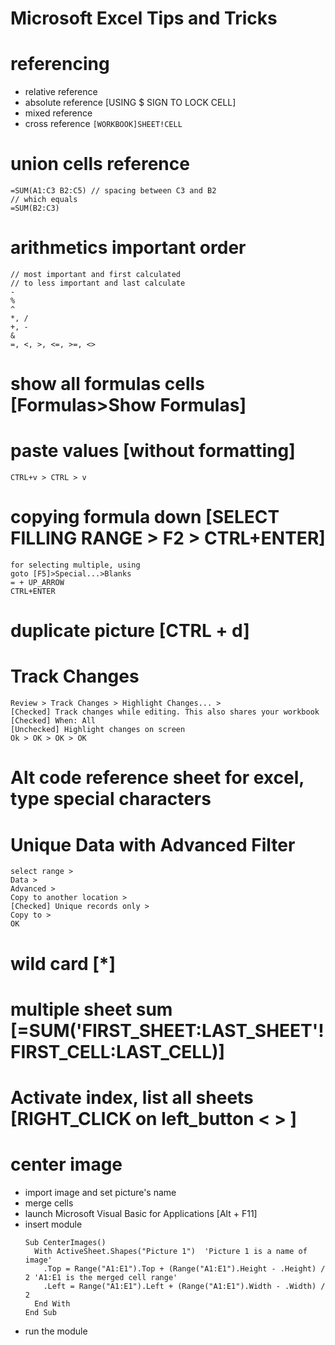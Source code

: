 # Microsoft Excel Tips and Tricks

# referencing
- relative reference
- absolute reference [USING $ SIGN TO LOCK CELL]
- mixed reference
- cross reference
  `[WORKBOOK]SHEET!CELL`

# union cells reference
```
=SUM(A1:C3 B2:C5) // spacing between C3 and B2
// which equals
=SUM(B2:C3)
```

# arithmetics important order
```
// most important and first calculated 
// to less important and last calculate
-
%
^
*, /
+, -
&
=, <, >, <=, >=, <>
```

# show all formulas cells [Formulas>Show Formulas]

# paste values [without formatting]
`CTRL+v > CTRL > v`

# copying formula down [SELECT FILLING RANGE > F2 > CTRL+ENTER]
```
for selecting multiple, using 
goto [F5]>Special...>Blanks
= + UP_ARROW
CTRL+ENTER
```

# duplicate picture [CTRL + d]

# Track Changes
```
Review > Track Changes > Highlight Changes... >
[Checked] Track changes while editing. This also shares your workbook
[Checked] When: All
[Unchecked] Highlight changes on screen
Ok > OK > OK > OK
```

# Alt code reference sheet for excel, type special characters

# Unique Data with Advanced Filter
```
select range >
Data > 
Advanced >
Copy to another location >
[Checked] Unique records only >
Copy to >
OK
```

# wild card [*]

# multiple sheet sum [=SUM('FIRST_SHEET:LAST_SHEET'!FIRST_CELL:LAST_CELL)]

# Activate index, list all sheets [RIGHT_CLICK on left_button < > ]

# center image
- import image and set picture's name
- merge cells
- launch Microsoft Visual Basic for Applications [Alt + F11]
- insert module
  ```
  Sub CenterImages()
    With ActiveSheet.Shapes("Picture 1")  'Picture 1 is a name of image'
      .Top = Range("A1:E1").Top + (Range("A1:E1").Height - .Height) / 2 'A1:E1 is the merged cell range'
      .Left = Range("A1:E1").Left + (Range("A1:E1").Width - .Width) / 2
    End With
  End Sub
  ```
- run the module

# 